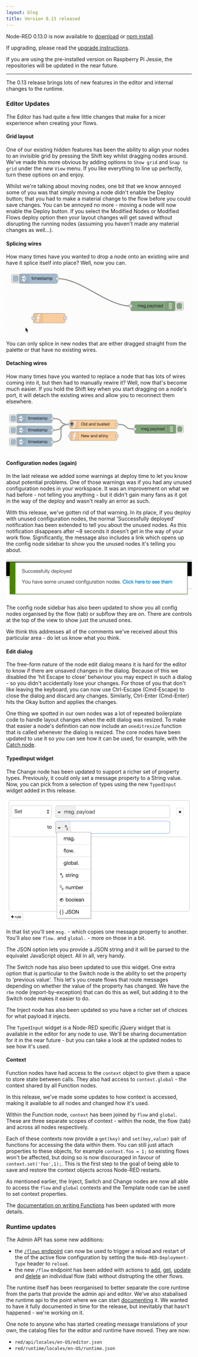 ```yaml
---
layout: blog
title: Version 0.13 released
---
```


Node-RED 0.13.0 is now available to [download](https://github.com/node-red/node-red/releases/download/0.13.0/node-red-0.13.0.zip) or [npm install](https://npmjs.org/package/node-red).

If upgrading, please read the [upgrade instructions](http://nodered.org/docs/getting-started/upgrading.html).

If you are using the pre-installed version on Raspberry Pi Jessie, the repositories will be updated in the near future.

---

The 0.13 release brings lots of new features in the editor and internal changes to the runtime.

### Editor Updates

The Editor has had quite a few little changes that make for a nicer experience when creating your flows.

#### Grid layout
One of our existing hidden features has been the ability to align your nodes to an invisible grid by pressing the Shift key whilst dragging nodes around. We've made this more obvious by adding options to `Show grid` and `Snap to grid` under the new `View` menu. If you like everything to line up perfectly, turn these options on and enjoy.

Whilst we're talking about moving nodes, one bit that we know annoyed some of you was that simply moving a node didn't enable the Deploy button; that you had to make a material change to the flow before you could save changes. You can be annoyed no more - moving a node will now enable the Deploy button. If you select the Modified Nodes or Modified Flows deploy option then your layout changes will get saved without disrupting the running nodes (assuming you haven't made any material changes as well...).

#### Splicing wires

How many times have you wanted to drop a node onto an existing wire and have it splice itself into place? Well, now you can.
![](/blog/content/images/2016/01/splice-wire-1.gif)

You can only splice in new nodes that are either dragged straight from the palette or that have no existing wires.

#### Detaching wires

How many times have you wanted to replace a node that has lots of wires coming into it, but then had to manually rewire it? Well, now that's become much easier. If you hold the Shift key when you start dragging on a node's port, it will detach the existing wires and allow you to reconnect them elsewhere.

![](/blog/content/images/2016/01/rewire-node.gif)

#### Configuration nodes (again)

In the last release we added some warnings at deploy time to let you know about potential problems. One of those warnings was if you had any unused configuration nodes in your workspace. It was an improvement on what we had before - not telling you anything - but it didn't gain many fans as it got in the way of the deploy and wasn't really an error as such.

With this release, we've gotten rid of that warning. In its place, if you deploy with unused configuration nodes, the normal 'Successfully deployed' notification has been extended to tell you about the unused nodes. As this notification disappears after ~8 seconds it doesn't get in the way of your work flow. Significantly, the message also includes a link which opens up the config node sidebar to show you the unused nodes it's telling you about.

![](/blog/content/images/2016/01/Node-RED.png)

The config node sidebar has also been updated to show you all config nodes organised by the flow (tab) or subflow they are on. There are controls at the top of the view to show just the unused ones.

We think this addresses all of the comments we've received about this particular area - do let us know what you think.

#### Edit dialog

The free-form nature of the node edit dialog means it is hard for the editor to know if there are unsaved changes in the dialog. Because of this we disabled the 'hit Escape to close' behaviour you may expect in such a dialog - so you didn't accidentally lose your changes. For those of you that don't like leaving the keyboard, you can now use Ctrl-Escape (Cmd-Escape) to close the dialog and discard any changes. Similarly, Ctrl-Enter (Cmd-Enter) hits the Okay button and applies the changes.

One thing we spotted in our own nodes was a lot of repeated boilerplate code to handle layout changes when the edit dialog was resized. To make that easier a node's definition can now include an `oneditresize` function that is called whenever the dialog is resized. The core nodes have been updated to use it so you can see how it can be used, for example, with the [Catch node](https://github.com/node-red/node-red/blob/03558b012c825caa3d5ea981bfe125997ca357fd/nodes/core/core/25-catch.html#L275). 

#### TypedInput widget

The Change node has been updated to support a richer set of property types. Previously, it could only set a message property to a String value. Now, you can pick from a selection of types using the new `TypedInput` widget added in this release.

![](/blog/content/images/2016/01/Node-RED-1.png)

In that list you'll see `msg.` - which copies one message property to another. You'll also see `flow.` and `global.` - more on those in a bit.

The JSON option lets you provide a JSON string and it will be parsed to the equivalet JavaScript object. All in all, very handy.

The Switch node has also been updated to use this widget. One extra option that is particular to the Switch node is the ability to set the property to 'previous value'. This let's you create flows that route messages depending on whether the value of the property has changed. We have the `rbe` node (report-by-exception) that can do this as well, but adding it to the Switch node makes it easier to do.

The Inject node has also been updated so you have a richer set of choices for what payload it injects.

The `TypedInput` widget is a Node-RED specific jQuery widget that is available in the editor for any node to use. We'll be sharing documentation for it in the near future - but you can take a look at the updated nodes to see how it's used.

#### Context

Function nodes have had access to the `context` object to give them a space to store state between calls. They also had access to `context.global` - the context shared by all Function nodes.

In this release, we've made some updates to how context is accessed, making it available to all nodes and changed how it's used.

Within the Function node, `context` has been joined by `flow` and `global`. These are three separate scopes of context - within the node, the flow (tab) 
and across all nodes respectively.

Each of these contexts now provide a `get(key)` and `set(key,value)` pair of functions for accessing the data within them. You can still just attach properties to these objects, for example `context.foo = 1;` so existing flows won't be affected, but doing so is now discouraged in favour of `context.set('foo',1);`. This is the first step to the goal of being able to save and restore the context objects across Node-RED restarts.

As mentioned earlier, the Inject, Switch and Change nodes are now all able to access the `flow` and `global` contexts and the Template node can be used to set context properties.

The [documentation on writing Functions](http://nodered.org/docs/writing-functions.html#storing-data) has been updated with more details.

### Runtime updates

The Admin API has some new additions:

 - the [`/flows` endpoint](http://nodered.org/docs/api/admin/methods/post/flows/) can now be used to trigger a reload and restart of the of the active flow configuration by setting the `Node-RED-Deployment-Type` header to `reload`.
 - the new `/flow` endpoint has been added with actions to [add](http://nodered.org/docs/api/admin/methods/post/flow/), [get](http://nodered.org/docs/api/admin/methods/get/flow/), [update](http://nodered.org/docs/api/admin/methods/put/flow/) and [delete](http://nodered.org/docs/api/admin/methods/delete/flow/) an individual flow (tab) without distrupting the other flows.
  
The runtime itself has been reorganised to better separate the core runtime from the parts that provide the admin api and editor. We've also stabalised the runtime api to the point where we can start [documenting](http://nodered.org//docs/api/runtime/index.html) it. We wanted to have it fully documented in time for the release, but inevitably that hasn't happened - we're working on it.

One note to anyone who has started creating message translations of your own, the catalog files for the editor and runtime have moved. They are now:

 - `red/api/locales/en-US/editor.json`
 - `red/runtime/locales/en-US/runtime.json`


